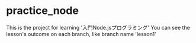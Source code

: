 # practice_node
This is the project for learning '入門Node.jsプログラミング'
You can see the lesson's outcome on each branch, like branch name 'lesson1'